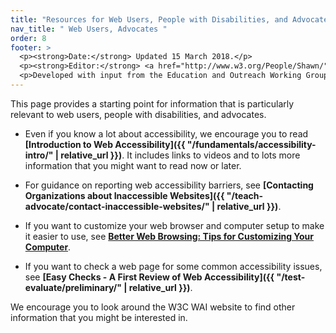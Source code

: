 ```yaml
---
title: "Resources for Web Users, People with Disabilities, and Advocates"
nav_title: " Web Users, Advocates "
order: 8
footer: >
  <p><strong>Date:</strong> Updated 15 March 2018.</p>
  <p><strong>Editor:</strong> <a href="http://www.w3.org/People/Shawn/">Shawn Lawton Henry</a>.</p>
  <p>Developed with input from the Education and Outreach Working Group (<a href="http://www.w3.org/WAI/EO/">EOWG</a>).</p>
---
```


This page provides a starting point for information that is particularly relevant to web users, people with disabilities, and advocates.

* Even if you know a lot about accessibility, we encourage you to read **[Introduction to Web Accessibility]({{ "/fundamentals/accessibility-intro/" | relative_url }})**. It includes links to videos and to lots more information that you might want to read now or later.

* For guidance on reporting web accessibility barriers, see **[Contacting Organizations about Inaccessible Websites]({{ "/teach-advocate/contact-inaccessible-websites/" | relative_url }})**.

* If you want to customize your web browser and computer setup to make it easier to use, see **[Better Web Browsing: Tips for Customizing Your Computer](https://www.w3.org/WAI/users/browsing)**.

* If you want to check a web page for some common accessibility issues, see **[Easy Checks - A First Review of Web Accessibility]({{ "/test-evaluate/preliminary/" | relative_url }})**.

We encourage you to look around the W3C WAI website to find other information that you might be interested in.
